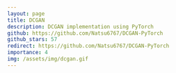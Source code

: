 ```yaml
---
layout: page
title: DCGAN
description: DCGAN implementation using PyTorch
github: https://github.com/Natsu6767/DCGAN-PyTorch
github_stars: 57
redirect: https://github.com/Natsu6767/DCGAN-PyTorch
importance: 4
img: /assets/img/dcgan.gif
---
```

